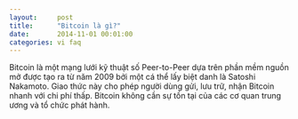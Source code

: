 ```yaml
---
layout:     post
title:      "Bitcoin là gì?"
date:       2014-11-01 00:01:00
categories: vi faq
---
```


Bitcoin là một mạng lưới kỹ thuật số Peer-to-Peer dựa trên phần mềm nguồn mở được tạo ra từ năm 2009 bởi một cá thể lấy biệt danh là Satoshi Nakamoto. Giao thức này cho phép người dùng gửi, lưu trữ, nhận Bitcoin nhanh với chi phí thấp. Bitcoin không cần sự tồn tại của các cơ quan trung ương và tổ chức phát hành.